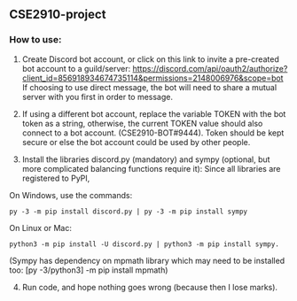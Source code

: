 ## CSE2910-project

### How to use:

1. Create Discord bot account, or click on this link to invite a pre-created bot account to a guild/server:
   https://discord.com/api/oauth2/authorize?client_id=856918934674735114&permissions=2148006976&scope=bot
   If choosing to use direct message, the bot will need to share a mutual server with you first in order to message.
   

2. If using a different bot account, replace the variable TOKEN with the bot token as a string, otherwise, the current
   TOKEN value should also connect to a bot account. (CSE2910-BOT#9444).
   Token should be kept secure or else the bot account could be used by other people.
   

3. Install the libraries discord.py (mandatory) and sympy (optional, but more complicated balancing functions require it):
Since all libraries are registered to PyPI,
   
On Windows, use the commands:

`py -3 -m pip install discord.py | py -3 -m pip install sympy`

On Linux or Mac:

`python3 -m pip install -U discord.py | python3 -m pip install sympy.`

(Sympy has dependency on mpmath library which may need to be installed too: [py -3/python3] -m pip install mpmath)
   

4. Run code, and hope nothing goes wrong (because then I lose marks).